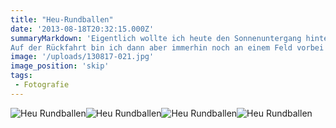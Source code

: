 ```yaml
---
title: "Heu-Rundballen"
date: '2013-08-18T20:32:15.000Z'
summaryMarkdown: 'Eigentlich wollte ich heute den Sonnenuntergang hinter Feldern fotografieren. Leider ist daraus nichts geworden: zum einen schoben sich kurz vor dem Untergang dichte Wolken vor die Sonne. Zum anderen waren die Felder, die ich mir ausgeguckt hatte, schon gemäht.
Auf der Rückfahrt bin ich dann aber immerhin noch an einem Feld vorbei gekommen, auf dem noch einige Heu-Rundballen (heißen die so?) lagen. Besser als nichts...'
image: '/uploads/130817-021.jpg'
image_position: 'skip'
tags:
 - Fotografie
---
```


![Heu Rundballen](/uploads/130817-021.jpg)![Heu Rundballen](/uploads/130817-020.jpg)![Heu Rundballen](/uploads/130817-032.jpg)![Heu Rundballen](/uploads/130817-0351.jpg)  
